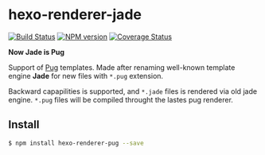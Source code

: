 # hexo-renderer-jade
[![Build Status](https://travis-ci.org/hexojs/hexo-renderer-jade.svg?branch=master)](https://travis-ci.org/hexojs/hexo-renderer-jade)  [![NPM version](https://badge.fury.io/js/hexo-renderer-jade.svg)](http://badge.fury.io/js/hexo-renderer-jade) [![Coverage Status](https://img.shields.io/coveralls/hexojs/hexo-renderer-jade.svg)](https://coveralls.io/r/hexojs/hexo-renderer-jade?branch=master) 

**Now Jade is Pug**

Support of [Pug] templates. Made after renaming well-known template engine
**Jade** for new files with `*.pug` extension.

Backward capapilities is supported, and `*.jade` files is rendered via old jade engine.
`*.pug` files will be compiled throught the lastes pug renderer.

## Install

``` bash
$ npm install hexo-renderer-pug --save
```

[Pug]: http://pugjs.org/
